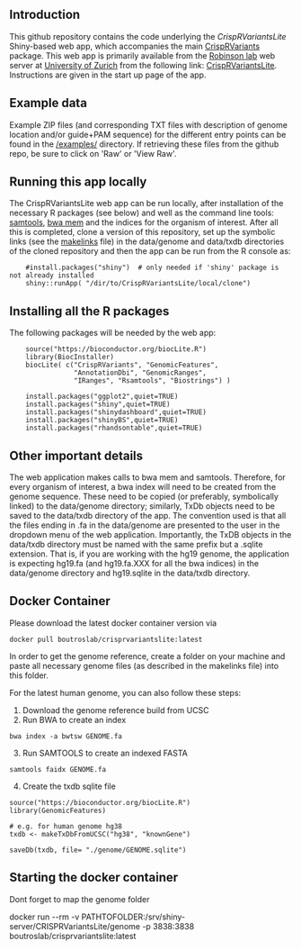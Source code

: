 ## Introduction

This github repository contains the code underlying the *CrispRVariantsLite* Shiny-based web app, which accompanies the main [CrispRVariants](http://www.bioconductor.org/packages/CrispRVariants.html) package.  This web app is primarily available from the [Robinson lab](http://www.imls.uzh.ch/research/robinson.html) web server at [University of Zurich](http://www.uzh.ch/de.html) from the following link: [CrispRVariantsLite](http://imlspenticton.uzh.ch:3838/CrispRVariantsLite).  Instructions are given in the start up page of the app.

## Example data

Example ZIP files (and corresponding TXT files with description of genome location and/or guide+PAM sequence) for the different entry points can be found in the [/examples/](https://github.com/markrobinsonuzh/CrispRVariantsLite/tree/master/examples) directory.  If retrieving these files from the github repo, be sure to click on 'Raw' or 'View Raw'.

## Running this app locally

The CrispRVariantsLite web app can be run locally, after installation of the necessary R packages (see below) and well as the command line tools: [samtools](http://www.htslib.org/), [bwa mem](http://bio-bwa.sourceforge.net/) and the indices for the organism of interest. After all this is completed, clone a version of this repository, set up the symbolic links (see the [makelinks](https://github.com/markrobinsonuzh/CrispRVariantsLite/blob/master/makelinks) file) in the data/genome and data/txdb directories of the cloned repository and then the app can be run from the R console as:
```
    #install.packages("shiny")  # only needed if 'shiny' package is not already installed
    shiny::runApp( "/dir/to/CrispRVariantsLite/local/clone")
```
## Installing all the R packages

The following packages will be needed by the web app:
```
    source("https://bioconductor.org/biocLite.R")
    library(BiocInstaller)
    biocLite( c("CrispRVariants", "GenomicFeatures",
                "AnnotationDbi", "GenomicRanges",
                "IRanges", "Rsamtools", "Biostrings") )

    install.packages("ggplot2",quiet=TRUE)
    install.packages("shiny",quiet=TRUE)
    install.packages("shinydashboard",quiet=TRUE)
    install.packages("shinyBS",quiet=TRUE)
    install.packages("rhandsontable",quiet=TRUE)
```

## Other important details

The web application makes calls to bwa mem and samtools.  Therefore, for every organism of interest, a bwa index will need to be created from the genome sequence.  These need to be copied (or preferably, symbolically linked) to the data/genome directory; similarly, TxDb objects need to be saved to the data/txdb directory of the app.  The convention used is that all the files ending in .fa in the data/genome are presented to the user in the dropdown menu of the web application.  Importantly, the TxDB objects in the data/txdb directory must be named with the same prefix but a .sqlite extension.  That is, if you are working with the hg19 genome, the application is expecting hg19.fa (and hg19.fa.XXX for all the bwa indices) in the data/genome directory and hg19.sqlite in the data/txdb directory.


## Docker Container

Please download the latest docker container version via

```
docker pull boutroslab/crisprvariantslite:latest
```

In order to get the genome reference, create a folder on your machine and paste all necessary genome files (as described in the makelinks file) into this folder.

For the latest human genome, you can also follow these steps:

1. Download the genome reference build from UCSC
2. Run BWA to create an index

```
bwa index -a bwtsw GENOME.fa
```

3. Run SAMTOOLS to create an indexed FASTA

```
samtools faidx GENOME.fa
```

4. Create the txdb sqlite file

```
source("https://bioconductor.org/biocLite.R")
library(GenomicFeatures)

# e.g. for human genome hg38
txdb <- makeTxDbFromUCSC("hg38", "knownGene")

saveDb(txdb, file= "./genome/GENOME.sqlite")

```


## Starting the docker container

Dont forget to map the genome folder

docker run --rm -v PATHTOFOLDER:/srv/shiny-server/CRISPRVariantsLite/genome -p 3838:3838 boutroslab/crisprvariantslite:latest